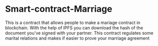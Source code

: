 # Smart-contract-Marriage
This is a contract that allows people to make a mariage contract in blockchain.
With the help of IPFS you can download the hash of the document you've signed with your partner.
This contract regulates some marital relations and makes if easier to prove your marriage agreement
